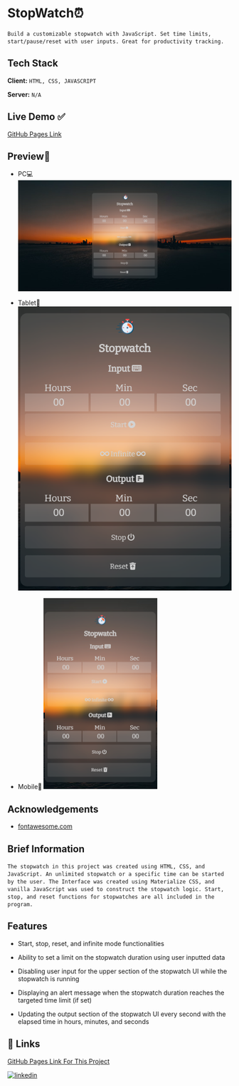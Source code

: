 
# StopWatch⏰

`Build a customizable stopwatch with JavaScript. Set time limits, start/pause/reset with user inputs. Great for productivity tracking.`


## Tech Stack

**Client:** `HTML, CSS, JAVASCRIPT`

**Server:** `N/A`

## Live Demo ✅
[GitHub Pages Link](https://shivraj0002.github.io/stopwatch/)
## Preview📸
- PC💻
![PC Demo](https://github.com/shivraj0002/stopwatch/blob/main/assets/demo1.png?raw=true)

- Tablet📱
![Tablet Demo](https://github.com/shivraj0002/stopwatch/blob/main/assets/demo2.png?raw=true)

- Mobile📱
![Mobile Demo](https://github.com/shivraj0002/stopwatch/blob/main/assets/demo3.png?raw=true)

## Acknowledgements

- [fontawesome.com](https://fontawesome.com/)

## Brief Information

`The stopwatch in this project was created using HTML, CSS, and JavaScript. An unlimited stopwatch or a specific time can be started by the user. The Interface was created using Materialize CSS, and vanilla JavaScript was used to construct the stopwatch logic. Start, stop, and reset functions for stopwatches are all included in the program. `

## Features

- Start, stop, reset, and infinite mode functionalities

- Ability to set a limit on the stopwatch duration using user inputted data

- Disabling user input for the upper section of the stopwatch UI while the stopwatch is running

- Displaying an alert message when the stopwatch duration reaches the targeted time limit (if set)

- Updating the output section of the stopwatch UI every second with the elapsed time in hours, minutes, and seconds


## 🔗 Links

[GitHub Pages Link For This Project](https://shivraj0002.github.io/stopwatch/)

[![linkedin](https://img.shields.io/badge/linkedin-0A66C2?style=for-the-badge&logo=linkedin&logoColor=white)](https://www.linkedin.com/in/shivraj0002/)